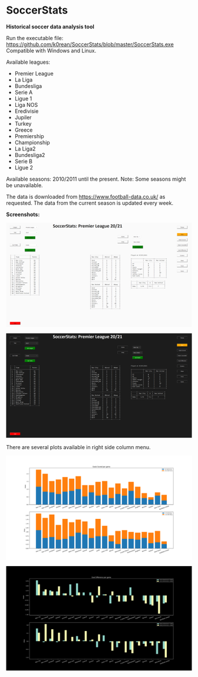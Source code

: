 # SoccerStats

**Historical soccer data analysis tool**

Run the executable file: https://github.com/k0rean/SoccerStats/blob/master/SoccerStats.exe
Compatible with Windows and Linux.

Available leagues:
- Premier League
- La Liga
- Bundesliga
- Serie A
- Ligue 1
- Liga NOS
- Eredivisie
 - Jupiler 
 - Turkey 
 - Greece 
 - Premiership 
 - Championship 
 - La Liga2 
 - Bundesliga2
 - Serie B 
 - Ligue 2

Available seasons: 2010/2011 until the present. Note: Some seasons might be unavailable.

The data is downloaded from https://www.football-data.co.uk/ as requested. The data from the current season is updated every week.



**Screenshots:**

![Image of Preview](https://github.com/k0rean/SoccerStats/blob/master/images/preview.png)

![Image of Dark Mode Preview](https://github.com/k0rean/SoccerStats/blob/master/images/dark_preview.png)

There are several plots available in right side column menu.

![Image of Goals Scored](https://github.com/k0rean/SoccerStats/blob/master/images/scored.png)

![Image of Goal Diff](https://github.com/k0rean/SoccerStats/blob/master/images/dark_diff.png)
